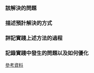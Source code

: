 ### 該解決的問題
### 描述預計解決的方式
### 詳記實踐上述方法的過程
### 記錄實踐中發生的問題以及如何優化
[參考資料](https://buzzorange.com/techorange/2017/12/08/coder-logbook/)